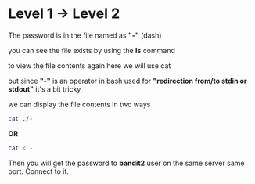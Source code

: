 # Level 1 → Level 2

The password is in the file named as **"-"** (dash)  

you can see the file exists by using the **ls** command

to view the file contents again here we will use cat  

but since **"-"** is an operator in bash used for **"redirection from/to stdin or stdout"** it's a bit tricky  

we can display the file contents in two ways

```bash
cat ./-
```
**OR**
```bash
cat < -
```

Then you will get the password to **bandit2** user on the same server same port. Connect to it.


